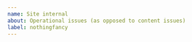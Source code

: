 ```yaml
---
name: Site internal
about: Operational issues (as opposed to content issues)
label: nothingfancy
---
```

